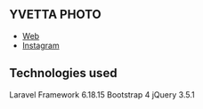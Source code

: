 ## YVETTA PHOTO

- [Web](https://yvettaphoto.com)
- [Instagram](https://www.instagram.com/yvettaphoto/)

## Technologies used 

Laravel Framework 6.18.15
Bootstrap 4
jQuery 3.5.1
